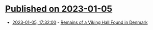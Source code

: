 # [Published on 2023-01-05](index.md)

* [2023-01-05, 17:32:00](https://soylentnews.org/article.pl?sid=23/01/04/2014206&from=rss) - [Remains of a Viking Hall Found in Denmark](https://soylentnews.org/article.pl?sid=23/01/04/2014206&from=rss)

